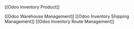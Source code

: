 [[Odoo Inventory Product]]


[[Odoo Warehouse Management]]
[[Odoo Inventory Shipping Management]]
[[Odoo Inventory Route Management]]




